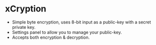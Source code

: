# xCryption
 
+ Simple byte encryption, uses 8-bit input as a public-key with a secret private key.
+ Settings panel to allow you to manage your public-key.
+ Accepts both encryption & decryption.